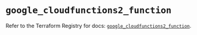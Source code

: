 # `google_cloudfunctions2_function`

Refer to the Terraform Registry for docs: [`google_cloudfunctions2_function`](https://registry.terraform.io/providers/hashicorp/google/5.27.0/docs/resources/cloudfunctions2_function).
